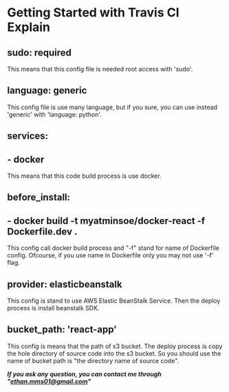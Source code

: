 # Getting Started with Travis CI Explain

## sudo: required

This means that this config file is needed root access with 'sudo'.

## language: generic

This config file is use many language, but if you sure, you can use instead 'generic' with 'language: python'.

## services:
## - docker

This means that this code build process is use docker.

## before_install:
##  - docker build -t myatminsoe/docker-react -f Dockerfile.dev .

This config call docker build process and "-f" stand for name of Dockerfile config. Ofcourse, if you use name in Dockerfile only you may not use '-f' flag.

## provider: elasticbeanstalk

This config is stand to use AWS Elastic BeanStalk Service. Then the deploy process is install beanstalk SDK.

## bucket_path: 'react-app'

This config is means that the path of s3 bucket. The deploy process is copy the hole directory of source code into the s3 bucket. So you should use the name of bucket path is "the directory name of source code".




***********If you ask any question, you can contact me through "ethan.mms01@gmail.com"***********
